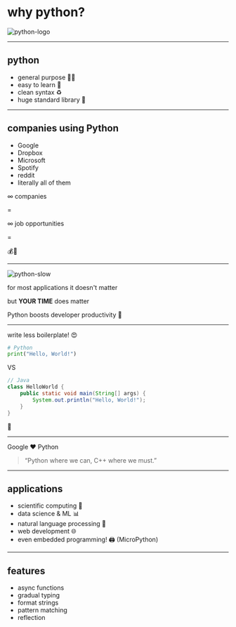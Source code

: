 # why python?

![python-logo](../material/Tutorials/imgs/python-logo.png)

---

## python

* general purpose 👨‍💻
* easy to learn 🤯
* clean syntax ♻️
* huge standard library 🧰

---

## companies using Python

* Google
* Dropbox
* Microsoft
* Spotify
* reddit
* literally all of them

<!--vert-->

∞ companies

=

∞ job opportunities

=

💰🤑

---

![python-slow](../material/Tutorials/imgs/python-slow.jpg)

<!--vert-->

for most applications it doesn't matter

but **YOUR TIME** does matter

<!--vert-->

Python boosts developer productivity 🚀

---

write less boilerplate! 😍

```python
# Python
print("Hello, World!")
```

<!--vert-->

VS

```java
// Java
class HelloWorld {
    public static void main(String[] args) {
        System.out.println("Hello, World!"); 
    }
}
```

🤮

<!--

Java programming = wage slavery

-->

---

Google ❤️ Python

> “Python where we can, C++ where we must.”

---

## applications

* scientific computing 🧬
* data science & ML 📊
* natural language processing 💬
* web development 🌐
* even embedded programming! 🖨️ (MicroPython)

---

## features

* async functions
* gradual typing
* format strings
* pattern matching
* reflection
